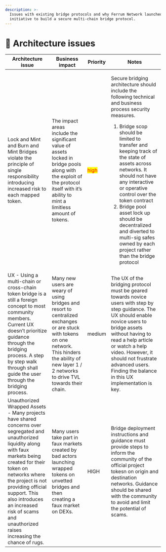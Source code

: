 ```yaml
---
description: >-
  Issues with existing bridge protocols and why Ferrum Network launched an
  initiative to build a secure multi-chain bridge protocol.
---
```


# 🚩 Architecture issues

| **Architecture issue**                                                                                                                                                                                                                                                                                                                    | **Business impact**                                                                                                                                                                                           | **Priority**                         | **Notes**                                                                                                                                                                                                                                                                                                                                                                                                                                                               |
| ----------------------------------------------------------------------------------------------------------------------------------------------------------------------------------------------------------------------------------------------------------------------------------------------------------------------------------------- | ------------------------------------------------------------------------------------------------------------------------------------------------------------------------------------------------------------- | ------------------------------------ | ----------------------------------------------------------------------------------------------------------------------------------------------------------------------------------------------------------------------------------------------------------------------------------------------------------------------------------------------------------------------------------------------------------------------------------------------------------------------- |
| Lock and Mint and Burn and Mint Bridges violate the principle of single responsibility introducing increased risk to each mapped token.                                                                                                                                                                                                   | The impact areas include the significant value of assets locked in bridge pools along with the exploit of the protocol itself with it’s ability to mint a limitless amount of tokens.                         | <mark style="color:red;">high</mark> | <p>Secure bridging architecture should include the following technical and business process security measures.</p><ol><li>Bridge scop should be limited to transfer and keeping track of the state of assets across networks. It should not have any interactive or operative control over the token contract</li><li>Bridge pool asset lock up should be decentralized and diverted to multi-sig safes owned by each project rather than the bridge protocol</li></ol> |
| UX - Using a multi-chain or cross-chain token bridge is a still a foreign concept to most community members. Current UX doesn’t prioritize guidance through the bridging process. A step by step walk through shall guide the user through the bridging process.                                                                          | Many new users are weary of using bridges and resort to centralized exchanges or are stuck with tokens on one network. This hinders the ability of new layer 1 / 2 networks to drive TVL towards their chain. | medium                               | The UX of the bridging protocol must be geared towards novice users with step by step guidance. The UX should enable novice users to bridge assets without having to read a help article or watch a help video. However, it should not frustrate advanced users. Finding the balance in this UX implementation is key.                                                                                                                                                  |
| Unauthorized Wrapped Assets - Many projects have shared concerns over segregated and unauthorized liquidity along with faux markets being created for their token on networks where the project is not providing official support. This also introduces an increased risk of scams and unauthorized raises increasing the chance of rugs. | Many users take part in faux markets created by bad actors launching wrapped tokens on unvetted bridges and then creating a faux market on DEXs.                                                              | HIGH                                 | Bridge deployment instructions and guidance must provide steps to inform the community of the official project tokesn on origin and destination networks. Guidance should be shared with the community to avoid and limit the potential of scams.                                                                                                                                                                                                                       |

##
